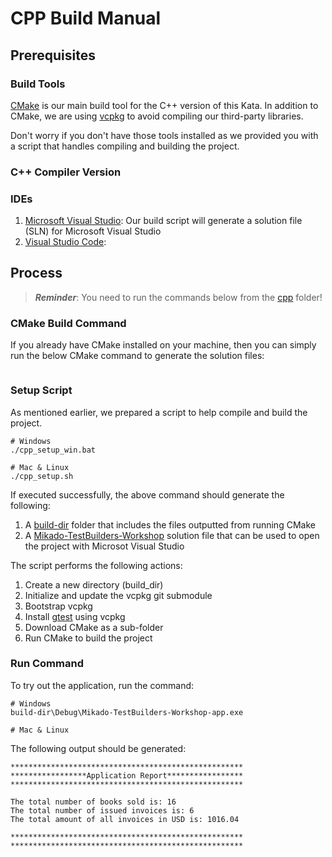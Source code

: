 # CPP Build Manual

## Prerequisites 

### Build Tools 

[CMake](https://cmake.org/) is our main build tool for the C++ version of this Kata. 
In addition to CMake, we are using [vcpkg](https://github.com/microsoft/vcpkg) to avoid compiling our third-party libraries.  

Don't worry if you don't have those tools installed as we provided you with a script that handles compiling and building the project. 
 
### C++ Compiler Version 

### IDEs 
1. [Microsoft Visual Studio](https://visualstudio.microsoft.com/): Our build script will generate a solution file (SLN) for Microsoft Visual Studio
1. [Visual Studio Code](https://code.visualstudio.com/): 

## Process 

> ***Reminder***:  You need to run the commands below from the [cpp](.) folder!

### CMake Build Command 

If you already have CMake installed on your machine, then you can simply run the 
below CMake command to generate the solution files:

```shell

```


### Setup Script 

As mentioned earlier, we prepared a script to help compile and build the project. 

```shell
# Windows
./cpp_setup_win.bat

# Mac & Linux 
./cpp_setup.sh
```

If executed successfully, the above command should generate the following:
1. A [build-dir](./build-dir) folder that includes the files outputted from running CMake
1. A [Mikado-TestBuilders-Workshop](./build-dir/Mikado-TestBuilders-Workshop.sln) solution file that can be used to open the project with Microsot Visual Studio

The script performs the following actions: 
1. Create a new directory (build_dir)
1. Initialize and update the vcpkg git submodule
1. Bootstrap vcpkg
1. Install [gtest](https://github.com/google/googletest) using vcpkg
1. Download CMake as a sub-folder
1. Run CMake to build the project

### Run Command

To try out the application, run the command:

```shell
# Windows
build-dir\Debug\Mikado-TestBuilders-Workshop-app.exe

# Mac & Linux 

```

The following output should be generated:

```shell
****************************************************
*****************Application Report*****************
****************************************************

The total number of books sold is: 16
The total number of issued invoices is: 6
The total amount of all invoices in USD is: 1016.04

****************************************************
****************************************************
```
